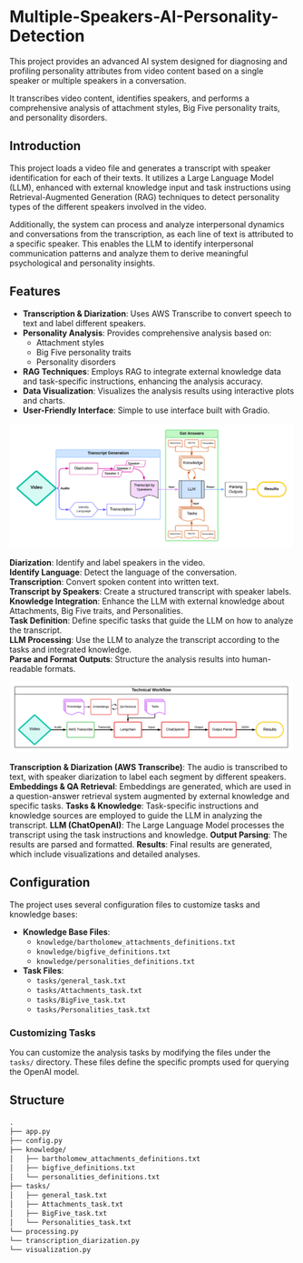 # Multiple-Speakers-AI-Personality-Detection
This project provides an advanced AI system designed for diagnosing and profiling personality attributes from video content based on a single speaker or multiple speakers in a conversation.   

It transcribes video content, identifies speakers, and performs a comprehensive analysis of attachment styles, Big Five personality traits, and personality disorders.

## Introduction

This project loads a video file and generates a transcript with speaker identification for each of their texts. It utilizes a Large Language Model (LLM), enhanced with external knowledge input and task instructions using Retrieval-Augmented Generation (RAG) techniques to detect personality types of the different speakers involved in the video.

Additionally, the system can process and analyze interpersonal dynamics and conversations from the transcription, as each line of text is attributed to a specific speaker. This enables the LLM to identify interpersonal communication patterns and analyze them to derive meaningful psychological and personality insights.

## Features

- **Transcription & Diarization**: Uses AWS Transcribe to convert speech to text and label different speakers.
- **Personality Analysis**: Provides comprehensive analysis based on:
  - Attachment styles
  - Big Five personality traits
  - Personality disorders
- **RAG Techniques**: Employs RAG to integrate external knowledge data and task-specific instructions, enhancing the analysis accuracy.
- **Data Visualization**: Visualizes the analysis results using interactive plots and charts.
- **User-Friendly Interface**: Simple to use interface built with Gradio.


<img src="appendix/AI Personality Detection flow - 1.png" width="500" alt="alt text">

**Diarization**: Identify and label speakers in the video.    
**Identify Language**: Detect the language of the conversation.   
**Transcription**: Convert spoken content into written text.   
**Transcript by Speakers**: Create a structured transcript with speaker labels.   
**Knowledge Integration**: Enhance the LLM with external knowledge about Attachments, Big Five traits, and Personalities.   
**Task Definition**: Define specific tasks that guide the LLM on how to analyze the transcript.   
**LLM Processing**: Use the LLM to analyze the transcript according to the tasks and integrated knowledge.   
**Parse and Format Outputs**: Structure the analysis results into human-readable formats.   

<img src="appendix/AI Personality Detection flow - 2.png" width="500" alt="alt text">

**Transcription & Diarization (AWS Transcribe)**: The audio is transcribed to text, with speaker diarization to label each segment by different speakers.
**Embeddings & QA Retrieval**: Embeddings are generated, which are used in a question-answer retrieval system augmented by external knowledge and specific tasks.
**Tasks & Knowledge**: Task-specific instructions and knowledge sources are employed to guide the LLM in analyzing the transcript.
**LLM (ChatOpenAI)**: The Large Language Model processes the transcript using the task instructions and knowledge.
**Output Parsing**: The results are parsed and formatted.
**Results**: Final results are generated, which include visualizations and detailed analyses.

## Configuration

The project uses several configuration files to customize tasks and knowledge bases:

- **Knowledge Base Files**:
  - `knowledge/bartholomew_attachments_definitions.txt`
  - `knowledge/bigfive_definitions.txt`
  - `knowledge/personalities_definitions.txt`
- **Task Files**:
  - `tasks/general_task.txt`
  - `tasks/Attachments_task.txt`
  - `tasks/BigFive_task.txt`
  - `tasks/Personalities_task.txt`

### Customizing Tasks

You can customize the analysis tasks by modifying the files under the `tasks/` directory. These files define the specific prompts used for querying the OpenAI model.

## Structure

```
.
├── app.py
├── config.py
├── knowledge/
│   ├── bartholomew_attachments_definitions.txt
│   ├── bigfive_definitions.txt
│   └── personalities_definitions.txt
├── tasks/
│   ├── general_task.txt
│   ├── Attachments_task.txt
│   ├── BigFive_task.txt
│   └── Personalities_task.txt
└── processing.py
└── transcription_diarization.py
└── visualization.py
```
